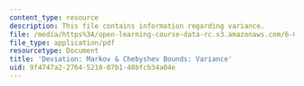 ```yaml
---
content_type: resource
description: This file contains information regarding variance.
file: /media/https%3A/open-learning-course-data-rc.s3.amazonaws.com/6-042j-mathematics-for-computer-science-spring-2015/9f4747a22764521007b148bfcb34a04e_MIT6_042JS15_Variance.pdf
file_type: application/pdf
resourcetype: Document
title: 'Deviation: Markov & Chebyshev Bounds: Variance'
uid: 9f4747a2-2764-5210-07b1-48bfcb34a04e
---
```

